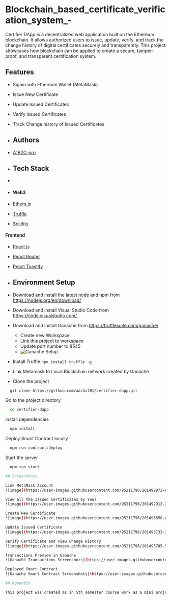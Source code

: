 # Blockchain_based_certificate_verification_system_-
Certifier DApp is a decentralized web application built on the Ethereum blockchain. It allows authorized users to issue, update, verify, and track the change history of digital certificates securely and transparently. This project showcases how blockchain can be applied to create a secure, tamper-proof, and transparent certification system.

## Features
- Signin with Ethereum Wallet (MetaMask)
- Issue New Certificate
- Update Issued Certificates
- Verify Issued Certificates
- Track Change history of Issued Certificates

- ## Authors
- [A1B2C-pro](https://www.github.com/A1B2C-pro)

- ## Tech Stack
- 
- #### Web3
- [Ethers.js](https://docs.ethers.io)
- [Truffle](https://trufflesuite.com/docs/)
- [Solidity](https://soliditylang.org/)

#### Frontend
- [React.js](https://reactjs.org)
- [React Router](https://reactrouter.com/)
- [React Toastify](https://fkhadra.github.io/react-toastify/)

- ## Environment Setup

- Download and install the latest node and npm from https://nodejs.org/en/download/
- Download and install Visual Studio Code from https://code.visualstudio.com/
- Download and install Ganache from https://trufflesuite.com/ganache/
    - Create new Workspace
    - Link this project to workspace
    - Update port number to 8545
    - ![Ganache Setup](https://user-images.githubusercontent.com/95211796/201491935-87f8d7cb-254e-40ff-aaae-290d25134be8.png)

- Install Truffle `npm install truffle -g`
- Link Metamask to Local Blockchain network created by Ganache

- Clone the project

```bash
  git clone https://github.com/aachal01/certifier-dapp.git
```

Go to the project directory

```bash
  cd certifier-dapp
```

Install dependencies

```bash
  npm install
```

Deploy Smart Contract locally

```bash
  npm run contract:deploy
```

Start the server

```bash
  npm run start

## Screenshots

Link MetaMask Account
![image](https://user-images.githubusercontent.com/95211796/201492972-eb48fcad-4dc0-4f36-b90a-7c5ce95d3a2b.png)

View all the Issued Certificates by You!
![image](https://user-images.githubusercontent.com/95211796/201492912-30767f59-dbe6-4b48-880b-288ff630ce84.png)

Create New Certificate
![image](https://user-images.githubusercontent.com/95211796/201493658-e29db623-9fed-45d4-9e8b-4a9f89e8c4df.png)

Update Issued Certificate
![image](https://user-images.githubusercontent.com/95211796/201493733-2d0d3a6f-c9d3-4a38-9e1b-d9ba53152b5e.png)

Verify Certificate and view Change History
![image](https://user-images.githubusercontent.com/95211796/201493785-5bfecdd4-8a63-4217-bdb6-ca4b6b8a3abd.png)

Transactions Preview in Ganache
![Ganache Transactions Screenshots](https://user-images.githubusercontent.com/95211796/201492047-fb8dba47-ae70-4163-8ad3-bf193191126e.png)

Deployed Smart Contract
![Ganache Smart Contract Screenshots](https://user-images.githubusercontent.com/95211796/201492116-f163e22e-a9e7-400b-abbd-291780756fec.png)

## Appendix

This project was created as in 5th semester course work as a mini project in our college Sir M Visvesvaraya College of Enginnering.
